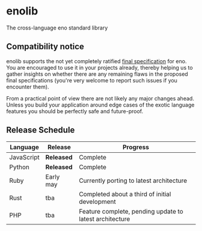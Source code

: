 # enolib

The cross-language eno standard library

## Compatibility notice

enolib supports the not yet completely ratified [final specification](https://github.com/eno-lang/eno/tree/master/rfcs-final-spec) for eno. You are encouraged to use it in your projects already, thereby helping us to gather insights on whether there are any remaining flaws in the proposed final specifications (you're very welcome to report such issues if you encounter them).

From a practical point of view there are not likely any major changes ahead.  Unless you build your application around edge cases of the exotic language features you should be perfectly safe and future-proof.

## Release Schedule

|Language | Release | Progress |
|  -- | -- | -- |
| JavaScript | **Released** | Complete |
| Python | **Released** | Complete |
| Ruby  |  Early may | Currently porting to latest architecture |
| Rust  |  tba | Completed about a third of initial development |
| PHP  |  tba | Feature complete, pending update to latest architecture |
